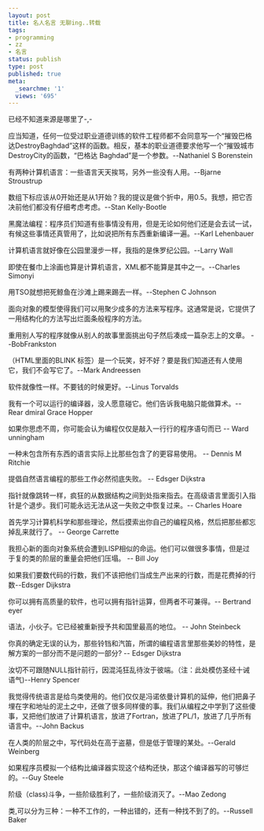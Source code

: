 ```yaml
---
layout: post
title: 名人名言 无聊ing..转载
tags:
- programming
- zz
- 名言
status: publish
type: post
published: true
meta:
  _searchme: '1'
  views: '695'
---
```

已经不知道来源是哪里了-,-

应当知道，任何一位受过职业道德训练的软件工程师都不会同意写一个“摧毁巴格达DestroyBaghdad”这样的函数。相反，基本的职业道德要求他写一个“摧毁城市 DestroyCity的函数，“巴格达 Baghdad”是一个参数。--Nathaniel S Borenstein

有两种计算机语言：一些语言天天挨骂，另外一些没有人用。--Bjarne Stroustrup

数组下标应该从0开始还是从1开始？我的提议是做个折中，用0.5。我想，把它否决前他们都没有仔细考虑考虑。--Stan Kelly-Bootle

黑魔法编程：程序员们知道有些事情没有用，但是无论如何他们还是会去试一试，有候这些事情还真管用了，比如说把所有东西重新编译一遍。--Karl Lehenbauer

计算机语言就好像在公园里漫步一样，我指的是侏罗纪公园。--Larry Wall

即使在餐巾上涂画也算是计算机语言，XML都不能算是其中之一。--Charles Simonyi

<!--more-->

用TSO就想把死鲸鱼在沙滩上踢来踢去一样。--Stephen C Johnson

面向对象的模型使得我们可以用聚少成多的方法来写程序。这通常是说，它提供了一用结构化的方法写出烂面条般程序的方法。

重用别人写的程序就像从别人的故事里面挑出句子然后凑成一篇杂志上的文章。 --BobFrankston

（HTML里面的BLINK 标签）是一个玩笑，好不好？要是我们知道还有人使用它，我们不会写它了。--Mark Andreessen

软件就像性一样。不要钱的时候更好。--Linus Torvalds

我有一个可以运行的编译器，没人愿意碰它。他们告诉我电脑只能做算术。--Rear dmiral Grace Hopper

如果你思虑不周，你可能会认为编程仅仅是敲入一行行的程序语句而已 -- Ward unningham

一种未包含所有东西的语言实际上比那些包含了的更容易使用。 -- Dennis M Ritchie

提倡自然语言编程的那些工作必然彻底失败。 -- Edsger Dijkstra

指针就像跳转一样，疯狂的从数据结构之间到处指来指去。在高级语言里面引入指针是个退步。我们可能永远无法从这一失败之中恢复过来。-- Charles Hoare

首先学习计算机科学和那些理论，然后摸索出你自己的编程风格，然后把那些都忘掉乱来就行了。 -- George Carrette

我担心新的面向对象系统会遭到LISP相似的命运。他们可以做很多事情，但是过于复的类的阶层的重量会把他们压塌。 -- Bill Joy

如果我们要数代码的行数，我们不该把他们当成生产出来的行数，而是花费掉的行数--Edsger Dijkstra

你可以拥有高质量的软件，也可以拥有指针运算，但两者不可兼得。-- Bertrand eyer

语法，小伙子。它已经被重新授予共和国里最高的地位。 -- John Steinbeck

你真的确定无误的认为，那些铃铛和汽笛，所谓的编程语言里那些美妙的特性，是解方案的一部分而不是问题的一部分? -- Edsger Dijkstra

汝切不可跟随NULL指针前行，因混沌狂乱待汝于彼端。（注：此处模仿圣经十诫语气)--Henry Spencer

我觉得传统语言是给鸟类使用的。他们仅仅是冯诺依曼计算机的延伸，他们把鼻子埋在字和地址的泥土之中，还做了很多同样傻的事。我们从编程之中学到了这些傻事，又把他们放进了计算机语言，放进了Fortran，放进了PL/1，放进了几乎所有语言中。--John Backus

在人类的阶层之中，写代码处在高于盗墓，但是低于管理的某处。--Gerald Weinberg

如果程序员模拟一个结构比编译器实现这个结构还快，那这个编译器写的可够烂的。--Guy Steele

阶级（class)斗争，一些阶级胜利了，一些阶级消灭了。--Mao Zedong

类,可以分为三种：一种不工作的，一种出错的，还有一种找不到了的。--Russell Baker
